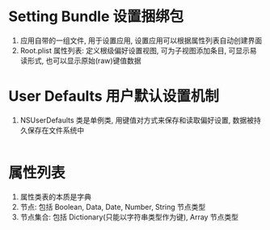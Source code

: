 # Setting Bundle 设置捆绑包

1. 应用自带的一组文件, 用于设置应用, 设置应用可以根据属性列表自动创建界面
2. Root.plist 属性列表: 定义根级偏好设置视图, 可为子视图添加条目, 可显示易读形式, 也可以显示原始(raw)键值数据

# User Defaults 用户默认设置机制

1. NSUserDefaults 类是单例类, 用键值对方式来保存和读取偏好设置, 数据被持久保存在文件系统中

```

```

# 属性列表

1. 属性类表的本质是字典
2. 节点: 包括 Boolean, Data, Date, Number, String 节点类型
3. 节点集合: 包括 Dictionary(只能以字符串类型作为键), Array 节点类型
